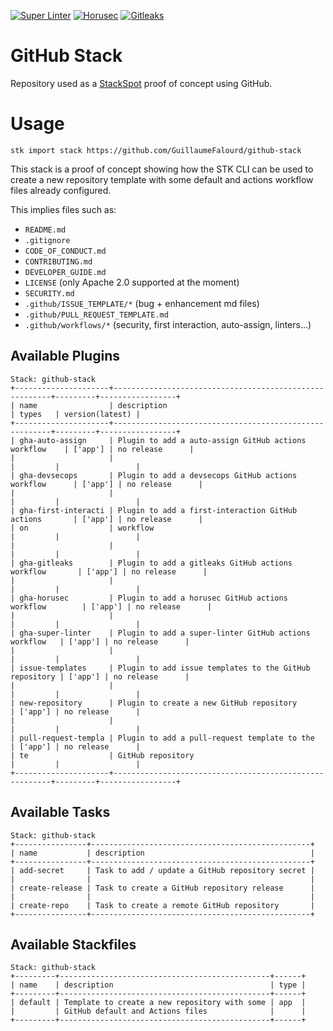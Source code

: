<!-- markdownlint-disable-next-line MD041 -->
[![Super Linter](https://github.com/GuillaumeFalourd/github-stack/actions/workflows/super-linter.yml/badge.svg)](https://github.com/GuillaumeFalourd/github-stack/actions/workflows/super-linter.yml) [![Horusec](https://github.com/GuillaumeFalourd/github-stack/actions/workflows/horusec.yml/badge.svg)](https://github.com/GuillaumeFalourd/github-stack/actions/workflows/horusec.yml) [![Gitleaks](https://github.com/GuillaumeFalourd/github-stack/actions/workflows/gitleaks.yml/badge.svg)](https://github.com/GuillaumeFalourd/github-stack/actions/workflows/gitleaks.yml)

# GitHub Stack

Repository used as a [StackSpot](https://www.stackspot.com/) proof of concept using GitHub.

# Usage

```shell
stk import stack https://github.com/GuillaumeFalourd/github-stack
```

This stack is a proof of concept showing how the STK CLI can be used to create a new repository template with some default and actions workflow files already configured.

This implies files such as:
- `README.md`
- `.gitignore`
- `CODE_OF_CONDUCT.md`
- `CONTRIBUTING.md`
- `DEVELOPER_GUIDE.md`
- `LICENSE` (only Apache 2.0 supported at the moment)
- `SECURITY.md`
- `.github/ISSUE_TEMPLATE/*` (bug + enhancement md files)
- `.github/PULL_REQUEST_TEMPLATE.md`
- `.github/workflows/*` (security, first interaction, auto-assign, linters...)

## Available Plugins

```shell
Stack: github-stack
+---------------------+--------------------------------------------------------+---------+-----------------+
| name                | description                                            | types   | version(latest) |
+---------------------+--------------------------------------------------------+---------+-----------------+
| gha-auto-assign     | Plugin to add a auto-assign GitHub actions workflow    | ['app'] | no release      |
|                     |                                                        |         |                 |
| gha-devsecops       | Plugin to add a devsecops GitHub actions workflow      | ['app'] | no release      |
|                     |                                                        |         |                 |
| gha-first-interacti | Plugin to add a first-interaction GitHub actions       | ['app'] | no release      |
| on                  | workflow                                               |         |                 |
|                     |                                                        |         |                 |
| gha-gitleaks        | Plugin to add a gitleaks GitHub actions workflow       | ['app'] | no release      |
|                     |                                                        |         |                 |
| gha-horusec         | Plugin to add a horusec GitHub actions workflow        | ['app'] | no release      |
|                     |                                                        |         |                 |
| gha-super-linter    | Plugin to add a super-linter GitHub actions workflow   | ['app'] | no release      |
|                     |                                                        |         |                 |
| issue-templates     | Plugin to add issue templates to the GitHub repository | ['app'] | no release      |
|                     |                                                        |         |                 |
| new-repository      | Plugin to create a new GitHub repository               | ['app'] | no release      |
|                     |                                                        |         |                 |
| pull-request-templa | Plugin to add a pull-request template to the           | ['app'] | no release      |
| te                  | GitHub repository                                      |         |                 |
+---------------------+--------------------------------------------------------+---------+-----------------+
```

## Available Tasks

```shell
Stack: github-stack
+----------------+-------------------------------------------------+
| name           | description                                     |
+----------------+-------------------------------------------------+
| add-secret     | Task to add / update a GitHub repository secret |
|                |                                                 |
| create-release | Task to create a GitHub repository release      |
|                |                                                 |
| create-repo    | Task to create a remote GitHub repository       |
+----------------+-------------------------------------------------+
```

## Available Stackfiles

```shell
Stack: github-stack
+---------+-----------------------------------------------+------+
| name    | description                                   | type |
+---------+-----------------------------------------------+------+
| default | Template to create a new repository with some | app  |
|         | GitHub default and Actions files              |      |
+---------+-----------------------------------------------+------+
```
